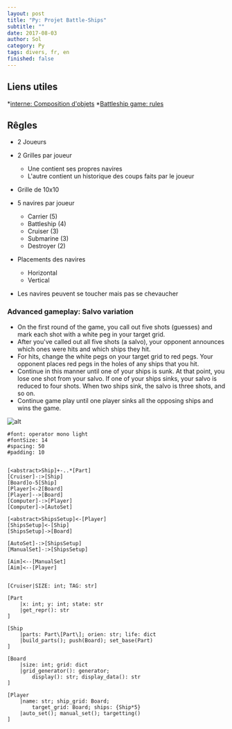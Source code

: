 ```yaml
---
layout: post
title: "Py: Projet Battle-Ships"
subtitle: ""
date: 2017-08-03
author: Sol
category: Py
tags: divers, fr, en
finished: false
---
```


## Liens utiles

*[interne: Composition d'objets](/prog/composition-aggregation.html)
*[Battleship game: rules](https://www.thespruce.com/the-basic-rules-of-battleship-411069)

## Rêgles

* 2 Joueurs
* 2 Grilles par joueur
    * Une contient ses propres navires
    * L'autre contient un historique des coups faits par le joueur
* Grille de 10x10
* 5 navires par joueur
    * Carrier (5)
    * Battleship (4)
    * Cruiser (3)
    * Submarine (3)
    * Destroyer (2)


* Placements des navires
    * Horizontal
    * Vertical
* Les navires peuvent se toucher mais pas se chevaucher

### Advanced gameplay: Salvo variation

* On the first round of the game, you call out five shots (guesses) and mark each shot with a white peg in your target grid.
* After you've called out all five shots (a salvo), your opponent announces which ones were hits and which ships they hit.
* For hits, change the white pegs on your target grid to red pegs. Your opponent places red pegs in the holes of any ships that you hit.
* Continue in this manner until one of your ships is sunk. At that point, you lose one shot from your salvo. If one of your ships sinks, your salvo is reduced to four shots. When two ships sink, the salvo is three shots, and so on.
* Continue game play until one player sinks all the opposing ships and wins the game.


![alt](http://www.nomnoml.com/#view/%23font%3A%20operator%20mono%20light%0A%23fontSize%3A%2014%0A%23spacing%3A%2050%0A%23padding%3A%2010%0A%0A%0A%5B%3Cabstract%3EShip%5D%2B-..*%5BPart%5D%0A%5BCruiser%5D-%3A%3E%5BShip%5D%0A%5BBoard%5Do-5%5BShip%5D%0A%5BPlayer%5D%3C-2%5BBoard%5D%0A%5BPlayer%5D--%3E%5BBoard%5D%0A%5BComputer%5D-%3A%3E%5BPlayer%5D%0A%5BComputer%5D-%3E%5BAutoSet%5D%0A%0A%5B%3Cabstract%3EShipsSetup%5D%3C-%5BPlayer%5D%0A%5BShipsSetup%5D%3C-%5BShip%5D%0A%5BShipsSetup%5D-%3E%5BBoard%5D%0A%0A%5BAutoSet%5D-%3A%3E%5BShipsSetup%5D%0A%5BManualSet%5D-%3A%3E%5BShipsSetup%5D%0A%0A%5BAim%5D%3C--%5BManualSet%5D%0A%5BAim%5D%3C--%5BPlayer%5D%0A%0A%0A%0A%0A%0A%5BCruiser%7CSIZE%3A%20int%3B%20TAG%3A%20str%5D%0A%0A%5BPart%0A%09%7Cx%3A%20int%3B%20y%3A%20int%3B%20state%3A%20str%0A%09%7Cget_repr()%3A%20str%0A%5D%0A%0A%5BShip%0A%09%7Cparts%3A%20Part%5C%5BPart%5C%5D%3B%20orien%3A%20str%3B%20life%3A%20dict%0A%20%20%20%20%7Cbuild_parts()%3B%20push(Board)%3B%20set_base(Part)%0A%5D%0A%0A%5BBoard%0A%09%7Csize%3A%20int%3B%20grid%3A%20dict%0A%20%20%20%20%7Cgrid_generator()%3A%20generator%3B%20%0A%20%20%20%20%09display()%3A%20str%3B%20display_data()%3A%20str%0A%5D%0A%0A%5BPlayer%0A%09%7Cname%3A%20str%3B%20ship_grid%3A%20Board%3B%0A%20%20%20%20%09target_grid%3A%20Board%3B%20ships%3A%20%7BShip*5%7D%0A%20%20%20%20%7Cauto_set()%3B%20manual_set()%3B%20targetting()%0A%5D%0A%0A%0A)


```
#font: operator mono light
#fontSize: 14
#spacing: 50
#padding: 10


[<abstract>Ship]+-..*[Part]
[Cruiser]-:>[Ship]
[Board]o-5[Ship]
[Player]<-2[Board]
[Player]-->[Board]
[Computer]-:>[Player]
[Computer]->[AutoSet]

[<abstract>ShipsSetup]<-[Player]
[ShipsSetup]<-[Ship]
[ShipsSetup]->[Board]

[AutoSet]-:>[ShipsSetup]
[ManualSet]-:>[ShipsSetup]

[Aim]<--[ManualSet]
[Aim]<--[Player]


[Cruiser|SIZE: int; TAG: str]

[Part
	|x: int; y: int; state: str
	|get_repr(): str
]

[Ship
	|parts: Part\[Part\]; orien: str; life: dict
    |build_parts(); push(Board); set_base(Part)
]

[Board
	|size: int; grid: dict
    |grid_generator(): generator; 
    	display(): str; display_data(): str
]

[Player
	|name: str; ship_grid: Board;
    	target_grid: Board; ships: {Ship*5}
    |auto_set(); manual_set(); targetting()
]
```